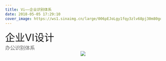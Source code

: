 ```yaml
---
title: Vi——企业识别体系
date: 2018-05-05 17:29:10
cover_image: https://ws1.sinaimg.cn/large/006pEJoLgy1fqy3zlv68pj30m80go74z.jpg
---
```


<div align="center">
    <div align="left" style="width:1200px;">
    <div ><font size="6" color=#1a1a1a>企业VI设计</font></div>
    <font size="3" color=#666666>办公识别体系</font>
    </div>
    <img class="img-fluid project-img" src="https://ws1.sinaimg.cn/large/006pEJoLgy1fqy3zm5cruj314i3uwgzn.jpg" />
  
  
</div>